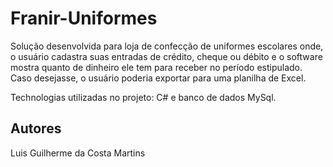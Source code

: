 # Franir-Uniformes

Solução desenvolvida para loja de confecção de uniformes escolares onde, o usuário cadastra suas entradas de crédito, cheque ou débito e o software mostra quanto
de dinheiro ele tem para receber no período estipulado. Caso desejasse, o usuário poderia exportar para uma planilha de Excel.

Technologias utilizadas no projeto: C# e banco de dados MySql.

## Autores

Luis Guilherme da Costa Martins